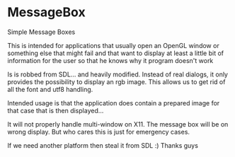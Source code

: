 # MessageBox
Simple Message Boxes

This is intended for applications that usually open an OpenGL window or something else that
might fail and that want to display at least a little bit of information for the user so that
he knows why it program doesn't work

Is is robbed from SDL... and heavily modified. Instead of real dialogs, it only provides the 
possibility to display an rgb image. This allows us to get rid of all the font and utf8 handling.

Intended usage is that the application does contain a prepared image for that case that is then
displayed...

It will not properly handle multi-window on X11. The message box will be on wrong display.
But who cares this is just for emergency cases.

If we need another platform then steal it from SDL :) Thanks guys


